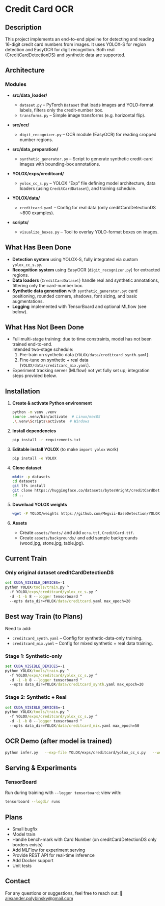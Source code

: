 # Credit Card OCR

## Description
This project implements an end-to-end pipeline for detecting and reading 16-digit credit card numbers from images. It uses YOLOX-S for region detection and EasyOCR for digit recognition. Both real (CreditCardDetectionDS) and synthetic data are supported.

## Architecture

### Modules

- **src/data_loader/**
  - `dataset.py` – PyTorch `Dataset` that loads images and YOLO-format labels, filters only the credit-number box.
  - `transforms.py` – Simple image transforms (e.g. horizontal flip).

- **src/ocr/**
  - `digit_recognizer.py` – OCR module (EasyOCR) for reading cropped number regions.

- **src/data_preparation/**
  - `synthetic_generator.py` – Script to generate synthetic credit-card images with bounding-box annotations.

- **YOLOX/exps/creditcard/**
  - `yolox_cc_s.py` – YOLOX “Exp” file defining model architecture, data loaders (using `CreditCardDataset`), and training schedule.

- **YOLOX/data/**
  - `creditcard.yaml` – Config for real data (only creditCardDetectionDS ~800 examples).

- **scripts/**
  - `visualize_boxes.py` – Tool to overlay YOLO-format boxes on images.

## What Has Been Done
- **Detection system** using YOLOX-S, fully integrated via custom `yolox_cc_s.py`.
- **Recognition system** using EasyOCR (`digit_recognizer.py`) for extracted regions.
- **Data loaders** (`CreditCardDataset`) handle real and synthetic annotations, filtering only the card-number box.
- **Synthetic data generation** with `synthetic_generator.py`: card positioning, rounded corners, shadows, font sizing, and basic augmentations.
- **Logging** implemented with TensorBoard and optional MLflow (see below).

## What Has Not Been Done
- Full multi-stage training: due to time constraints, model has not been trained end-to-end.  
  Intended two-stage schedule:
  1. Pre-train on synthetic data (`YOLOX/data/creditcard_synth.yaml`).
  2. Fine-tune on synthetic + real data (`YOLOX/data/creditcard_mix.yaml`).
- Experiment tracking server (MLflow) not yet fully set up; integration steps provided below.

## Installation

1. **Create & activate Python environment**  
   ```bash
   python -m venv .venv
   source .venv/bin/activate  # Linux/macOS
   .\.venv\Scripts\activate  # Windows
   ```

2. **Install dependencies**  
   ```bash
   pip install -r requirements.txt
   ```

3. **Editable install YOLOX** (to make `import yolox` work)  
   ```bash
   pip install -e YOLOX
   ```

4. **Clone dataset**  
   ```bash
   mkdir -p datasets
   cd datasets
   git lfs install
   git clone https://huggingface.co/datasets/bytesWright/creditCardDetectionDS
   cd ..
   ```

5. **Download YOLOX weights**  
   ```bash
   wget -P YOLOX/weights https://github.com/Megvii-BaseDetection/YOLOX/releases/download/0.1.1/yolox_s.pth
   ```

6. **Assets**  
   - Create `assets/fonts/` and add `ocra.ttf`, `CreditCard.ttf`.  
   - Create `assets/backgrounds/` and add sample backgrounds (wood.jpg, stone.jpg, table.jpg).

## Current Train
### Only original dataset creditCardDetectionDS
```cmd
set CUDA_VISIBLE_DEVICES=-1
python YOLOX/tools/train.py ^
  -f YOLOX/exps/creditcard/yolox_cc_s.py ^
  -d -1 -b 8 --logger tensorboard ^
  --opts data_dir=YOLOX/data/creditcard.yaml max_epoch=20
```

## Best way Train (to Plans)

Need to add:
  - `creditcard_synth.yaml` – Config for synthetic-data-only training.
  - `creditcard_mix.yaml` – Config for mixed synthetic + real data training.


### Stage 1: Synthetic-only
```cmd
set CUDA_VISIBLE_DEVICES=-1
python YOLOX/tools/train.py ^
  -f YOLOX/exps/creditcard/yolox_cc_s.py ^
  -d -1 -b 8 --logger tensorboard ^
  --opts data_dir=YOLOX/data/creditcard_synth.yaml max_epoch=20
```

### Stage 2: Synthetic + Real
```cmd
set CUDA_VISIBLE_DEVICES=-1
python YOLOX/tools/train.py ^
  -f YOLOX/exps/creditcard/yolox_cc_s.py ^
  -d -1 -b 8 --logger tensorboard ^
  --opts data_dir=YOLOX/data/creditcard_mix.yaml max_epoch=50
```

## OCR Demo (after model is trained)
```bash
python infer.py   --exp-file YOLOX/exps/creditcard/yolox_cc_s.py   --weights YOLOX/weights/yolox_s.pth   --image-path path/to/card.jpg   --output-path out/demo.jpg   --conf 0.3
```

## Serving & Experiments

### TensorBoard
Run during training with `--logger tensorboard`; view with:
```bash
tensorboard --logdir runs
```

## Plans
- Small bugfix
- Model train
- Handle bench-mark with Card Number (on creditCardDetectionDS only borders exists)
- Add MLFlow for experiment serving
- Provide REST API for real-time inference
- Add Docker support
- Unit tests

## Contact
For any questions or suggestions, feel free to reach out: 📧 [alexander.polybinsky@gmail.com]()
